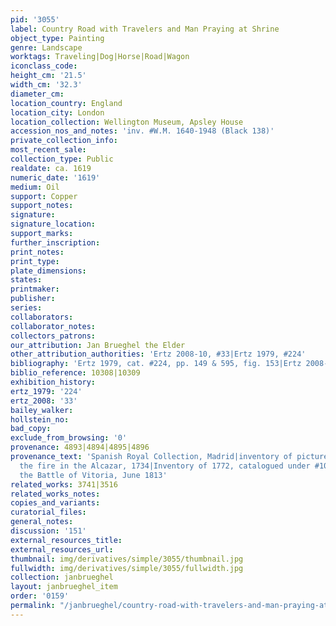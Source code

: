 ```yaml
---
pid: '3055'
label: Country Road with Travelers and Man Praying at Shrine
object_type: Painting
genre: Landscape
worktags: Traveling|Dog|Horse|Road|Wagon
iconclass_code:
height_cm: '21.5'
width_cm: '32.3'
diameter_cm:
location_country: England
location_city: London
location_collection: Wellington Museum, Apsley House
accession_nos_and_notes: 'inv. #W.M. 1640-1948 (Black 138)'
private_collection_info:
most_recent_sale:
collection_type: Public
realdate: ca. 1619
numeric_date: '1619'
medium: Oil
support: Copper
support_notes:
signature:
signature_location:
support_marks:
further_inscription:
print_notes:
print_type:
plate_dimensions:
states:
printmaker:
publisher:
series:
collaborators:
collaborator_notes:
collectors_patrons:
our_attribution: Jan Brueghel the Elder
other_attribution_authorities: 'Ertz 2008-10, #33|Ertz 1979, #224'
bibliography: 'Ertz 1979, cat. #224, pp. 149 & 595, fig. 153|Ertz 2008-10, cat. #33'
biblio_reference: 10308|10309
exhibition_history:
ertz_1979: '224'
ertz_2008: '33'
bailey_walker:
hollstein_no:
bad_copy:
exclude_from_browsing: '0'
provenance: 4893|4894|4895|4896
provenance_text: 'Spanish Royal Collection, Madrid|inventory of pictures saved from
  the fire in the Alcazar, 1734|Inventory of 1772, catalogued under #1025|Taken at
  the Battle of Vitoria, June 1813'
related_works: 3741|3516
related_works_notes:
copies_and_variants:
curatorial_files:
general_notes:
discussion: '151'
external_resources_title:
external_resources_url:
thumbnail: img/derivatives/simple/3055/thumbnail.jpg
fullwidth: img/derivatives/simple/3055/fullwidth.jpg
collection: janbrueghel
layout: janbrueghel_item
order: '0159'
permalink: "/janbrueghel/country-road-with-travelers-and-man-praying-at-shrine"
---
```

